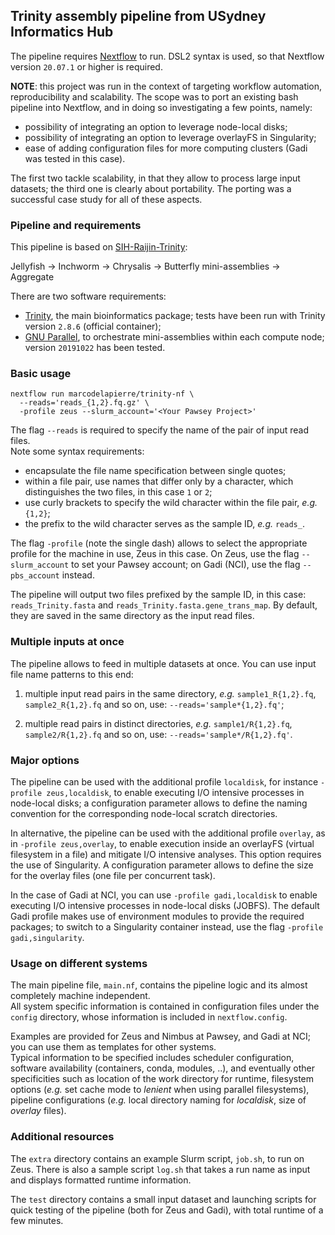 ## Trinity assembly pipeline from USydney Informatics Hub

The pipeline requires [Nextflow](https://github.com/nextflow-io/nextflow) to run.
DSL2 syntax is used, so that Nextflow version `20.07.1` or higher is required.

**NOTE**: this project was run in the context of targeting workflow automation, reproducibility and scalability.  The scope was to port an existing bash pipeline into Nextflow, and in doing so investigating a few points, namely:
* possibility of integrating an option to leverage node-local disks;
* possibility of integrating an option to leverage overlayFS in Singularity;
* ease of adding configuration files for more computing clusters (Gadi was tested in this case).

The first two tackle scalability, in that they allow to process large input datasets;  the third one is clearly about portability.  The porting was a successful case study for all of these aspects.


### Pipeline and requirements

This pipeline is based on [SIH-Raijin-Trinity](https://github.com/Sydney-Informatics-Hub/SIH-Raijin-Trinity):

Jellyfish -> Inchworm -> Chrysalis -> Butterfly mini-assemblies -> Aggregate

There are two software requirements: 
- [Trinity](https://github.com/trinityrnaseq/trinityrnaseq), the main bioinformatics package;  tests have been run with Trinity version `2.8.6` (official container);
- [GNU Parallel](https://www.gnu.org/software/parallel), to orchestrate mini-assemblies within each compute node;  version `20191022` has been tested.


### Basic usage

```
nextflow run marcodelapierre/trinity-nf \
  --reads='reads_{1,2}.fq.gz' \
  -profile zeus --slurm_account='<Your Pawsey Project>'
```

The flag `--reads` is required to specify the name of the pair of input read files.  
Note some syntax requirements: 
- encapsulate the file name specification between single quotes;
- within a file pair, use names that differ only by a character, which distinguishes the two files, in this case `1` or `2`;
- use curly brackets to specify the wild character within the file pair, *e.g.* `{1,2}`;
- the prefix to the wild character serves as the sample ID, *e.g.* `reads_`.

The flag `-profile` (note the single dash) allows to select the appropriate profile for the machine in use, Zeus in this case.  On Zeus, use the flag `--slurm_account` to set your Pawsey account;  on Gadi (NCI), use the flag `--pbs_account` instead.

The pipeline will output two files prefixed by the sample ID, in this case: `reads_Trinity.fasta` and `reads_Trinity.fasta.gene_trans_map`.  By default, they are saved in the same directory as the input read files.


### Multiple inputs at once

The pipeline allows to feed in multiple datasets at once.  You can use input file name patterns to this end:

1. multiple input read pairs in the same directory, *e.g.* `sample1_R{1,2}.fq`, `sample2_R{1,2}.fq` and so on, use: `--reads='sample*{1,2}.fq'`;

2. multiple read pairs in distinct directories, *e.g.* `sample1/R{1,2}.fq`, `sample2/R{1,2}.fq` and so on, use: `--reads='sample*/R{1,2}.fq'`.


### Major options

The pipeline can be used with the additional profile `localdisk`, for instance `-profile zeus,localdisk`, to enable executing I/O intensive processes in node-local disks;  a configuration parameter allows to define the naming convention for the corresponding node-local scratch directories.

In alternative, the pipeline can be used with the additional profile `overlay`, as in `-profile zeus,overlay`, to enable execution inside an overlayFS (virtual filesystem in a file) and mitigate I/O intensive analyses.  This option requires the use of Singularity.  A configuration parameter allows to define the size for the overlay files (one file per concurrent task).

In the case of Gadi at NCI, you can use `-profile gadi,localdisk` to enable executing I/O intensive processes in node-local disks (JOBFS).  The default Gadi profile makes use of environment modules to provide the required packages;  to switch to a Singularity container instead, use the flag `-profile gadi,singularity`.


### Usage on different systems

The main pipeline file, `main.nf`, contains the pipeline logic and its almost completely machine independent.  
All system specific information is contained in configuration files under the `config` directory, whose information is included in `nextflow.config`.  

Examples are provided for Zeus and Nimbus at Pawsey, and Gadi at NCI;  you can use them as templates for other systems.  
Typical information to be specified includes scheduler configuration, software availability (containers, conda, modules, ..), and eventually other specificities such as location of the work directory for runtime, filesystem options (*e.g.* set cache mode to *lenient* when using parallel filesystems), pipeline configurations (*e.g.* local directory naming for *localdisk*, size of *overlay* files).  


### Additional resources

The `extra` directory contains an example Slurm script, `job.sh`, to run on Zeus.  There is also a sample script `log.sh` that takes a run name as input and displays formatted runtime information.

The `test` directory contains a small input dataset and launching scripts for quick testing of the pipeline (both for Zeus and Gadi), with total runtime of a few minutes.
